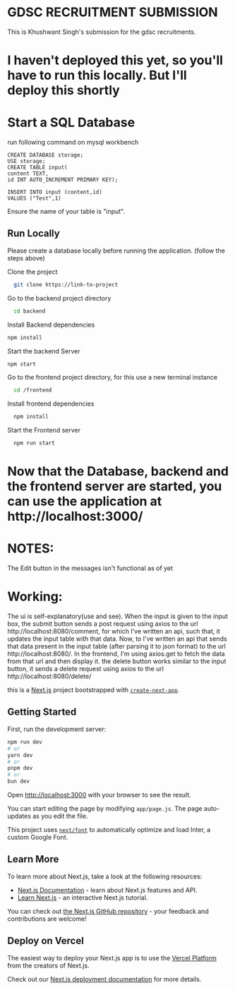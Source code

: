 
# GDSC RECRUITMENT SUBMISSION

This is Khushwant Singh's submission for the gdsc recruitments.

# I haven't deployed this yet, so you'll have to run this locally. But I'll deploy this shortly

# Start a SQL Database 
run following command on mysql workbench
```mysql workbench
CREATE DATABASE storage;
USE storage;
CREATE TABLE input(
content TEXT,
id INT AUTO_INCREMENT PRIMARY KEY);

INSERT INTO input (content,id)  
VALUES ("Test",1) 
```
Ensure the name of your table is "input".


## Run Locally
Please create a database locally before running the application. (follow the steps above)

Clone the project

```bash
  git clone https://link-to-project
```
Go to the backend project directory
```bash
  cd backend
```
Install Backend dependencies

```bash
npm install
```
Start the backend Server
```bash
npm start
```

Go to the frontend project directory, for this use a new terminal instance

```bash
  cd /frontend
```

Install frontend dependencies

```bash
  npm install
```

Start the Frontend server

```bash
  npm run start
```

# Now that the Database, backend and the frontend server are started, you can use the application at http://localhost:3000/

# NOTES:
The Edit button in the messages isn't functional as of yet

# Working:
The ui is self-explanatory(use and see).
When the input is given to the input box, the submit button sends a post request using axios to the url http://localhost:8080/comment, for which I've written an api, such that, it updates the input table with that data.
Now, to I've written an api that sends that data present in the input table (after parsing it to json format) to the url http://localhost:8080/. In the frontend, I'm using axios.get to fetch the data from that url and then display it.
the delete button works similar to the input button, it sends a delete request using axios to the url http://localhost:8080/delete/





this is a [Next.js](https://nextjs.org/) project bootstrapped with [`create-next-app`](https://github.com/vercel/next.js/tree/canary/packages/create-next-app).

## Getting Started

First, run the development server:

```bash
npm run dev
# or
yarn dev
# or
pnpm dev
# or
bun dev
```

Open [http://localhost:3000](http://localhost:3000) with your browser to see the result.

You can start editing the page by modifying `app/page.js`. The page auto-updates as you edit the file.

This project uses [`next/font`](https://nextjs.org/docs/basic-features/font-optimization) to automatically optimize and load Inter, a custom Google Font.

## Learn More

To learn more about Next.js, take a look at the following resources:

- [Next.js Documentation](https://nextjs.org/docs) - learn about Next.js features and API.
- [Learn Next.js](https://nextjs.org/learn) - an interactive Next.js tutorial.

You can check out [the Next.js GitHub repository](https://github.com/vercel/next.js/) - your feedback and contributions are welcome!

## Deploy on Vercel

The easiest way to deploy your Next.js app is to use the [Vercel Platform](https://vercel.com/new?utm_medium=default-template&filter=next.js&utm_source=create-next-app&utm_campaign=create-next-app-readme) from the creators of Next.js.

Check out our [Next.js deployment documentation](https://nextjs.org/docs/deployment) for more details.


